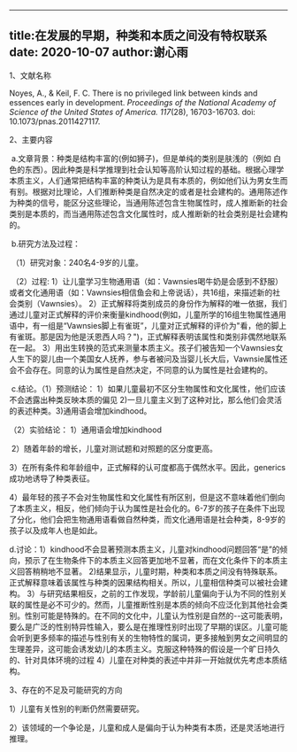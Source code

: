 
---
title:在发展的早期，种类和本质之间没有特权联系
date: 2020-10-07
author:谢心雨
---

1、文献名称

Noyes, A., & Keil, F. C.  There is no privileged link between kinds and essences early in development. *Proceedings of the National Academy of Science of the United States of America. 117*(28), 16703-16703. doi: 10.1073/pnas.2011427117.

2、主要内容

​	a.文章背景：种类是结构丰富的(例如狮子)，但是单纯的类别是肤浅的（例如 白色的东西）。因此种类是科学推理到社会认知等高阶认知过程的基础。根据心理学本质主义，人们通常把结构丰富的种类认为是具有本质的，例如他们认为男女生而有别。根据对比理论，人们推断种类是自然决定的或者是社会建构的。通用陈述作为种类的信号，能区分这些理论，当通用陈述包含生物属性时，成人推断新的社会类别是本质的，而当通用陈述包含文化属性时，成人推断新的社会类别是社会建构的。

​	b.研究方法及过程：

​		（1）研究对象：240名4-9岁的儿童。

​		（2）过程:  1）让儿童学习生物通用语（如：Vawnsies喝牛奶是会感到不舒服）或者文化通用语（如：Vawnsies相信鱼会和上帝说话），共16组，来描述新的社会类别（Vawnsies）。    2）正式解释将类别成员的身份作为解释的唯一依据，我们通过儿童对正式解释的评价来衡量kindhood(例如，儿童所学的16组生物属性通用语中，有一组是“Vawnsies脚上有雀斑”，儿童对正式解释的评价为"看，他的脚上有雀斑。那是因为他是沃恩西人吗？")，正式解释表明该属性和类别非偶然地联系在一起。  3）用出生转换的范式来测量本质主义。孩子们被告知一个Vawnsies女人生下的婴儿由一个美国女人抚养，参与者被问及当婴儿长大后，Vawnsie属性还会不会存在。同意的认为属性是自然决定，不同意的认为属性是社会建构的。

​	c.结论。（1）预测结论：   1）如果儿童最初不区分生物属性和文化属性，他们应该不会透露出种类反映本质的偏见   2)一旦儿童主义到了这种对比，那么他们会灵活的表述种类。3)通用语会增加kindhood。

（2）实验结论： 1）通用语会增加kindhood

​								2）随着年龄的增长，儿童对测试题和对照题的区分度更高。

​								3）在所有条件和年龄组中，正式解释的认可度都高于偶然水平。因此，generics成功地诱导了种类表征。

​								4）最年轻的孩子不会对生物属性和文化属性有所区别，但是这不意味着他们倒向了本质主义，相反，他们倾向于认为属性是社会化的。6-7岁的孩子在条件下出现了分化，他们会把生物通用语看做自然种类，而文化通用语是社会种类，8-9岁的孩子以及成年人也是如此。

d.讨论：1）kindhood不会显著预测本质主义，儿童对kindhood问题回答“是”的倾向，预示了在生物条件下的本质主义回答更加地不显著，而在文化条件下的本质主义回答稍稍地不显著。
	2)结果显示，儿童时期，种类和本质之间没有特殊联系。正式解释意味着该属性与种类的因果结构相关。所以，儿童相信种类可以被社会建构。
	3）与研究结果相反，之前的工作发现，学龄前儿童偏向于认为不同的性别关联的属性是必不可少的。然而，儿童推断性别是本质的倾向不应泛化到其他社会类别。性别可能是特殊的。在不同的文化中，儿童认为性别是自然的--这可能表明，要么是广泛的性别特异性输入，要么是在推理性别时出现了早期的误区。儿童可能会听到更多频率的描述与性别有关的生物特性的属词，更多接触到男女之间明显的生理差异，这可能会诱发幼儿的本质主义。克服这种特殊的假设是一个旷日持久的、针对具体环境的过程
4）儿童在对种类的表述中并非一开始就优先考虑本质结构。

3、存在的不足及可能研究的方向

1）儿童有关性别的判断仍然需要研究。

2）该领域的一个争论是，儿童和成人是偏向于认为种类有本质，还是灵活地进行推理。
